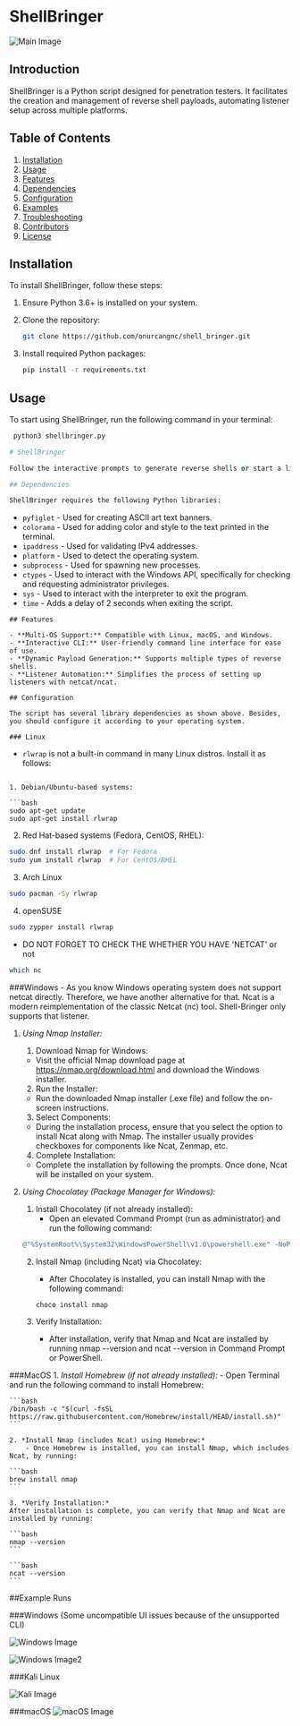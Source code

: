 # ShellBringer

![Main Image](mainScreen.png)

## Introduction
ShellBringer is a Python script designed for penetration testers. It facilitates the creation and management of reverse shell payloads, automating listener setup across multiple platforms.

## Table of Contents
1. [Installation](#installation)
2. [Usage](#usage)
3. [Features](#features)
4. [Dependencies](#dependencies)
5. [Configuration](#configuration)
6. [Examples](#examples)
7. [Troubleshooting](#troubleshooting)
8. [Contributors](#contributors)
9. [License](#license)

## Installation
To install ShellBringer, follow these steps:

1. Ensure Python 3.6+ is installed on your system.

2. Clone the repository:
   ```bash
   git clone https://github.com/onurcangnc/shell_bringer.git

3. Install required Python packages:
   ```bash
   pip install -r requirements.txt

## Usage
To start using ShellBringer, run the following command in your terminal:

   ```python
    python3 shellbringer.py

# ShellBringer

Follow the interactive prompts to generate reverse shells or start a listener.

## Dependencies

ShellBringer requires the following Python libraries:
```
- `pyfiglet` - Used for creating ASCII art text banners.
- `colorama` - Used for adding color and style to the text printed in the terminal.
- `ipaddress` - Used for validating IPv4 addresses.
- `platform` - Used to detect the operating system.
- `subprocess` - Used for spawning new processes.
- `ctypes` - Used to interact with the Windows API, specifically for checking and requesting administrator privileges.
- `sys` - Used to interact with the interpreter to exit the program.
- `time` - Adds a delay of 2 seconds when exiting the script.
```
## Features

- **Multi-OS Support:** Compatible with Linux, macOS, and Windows.
- **Interactive CLI:** User-friendly command line interface for ease of use.
- **Dynamic Payload Generation:** Supports multiple types of reverse shells.
- **Listener Automation:** Simplifies the process of setting up listeners with netcat/ncat.

## Configuration

The script has several library dependencies as shown above. Besides, you should configure it according to your operating system.

### Linux

```
- `rlwrap` is not a built-in command in many Linux distros. Install it as follows:
```

1. Debian/Ubuntu-based systems:

```bash
sudo apt-get update
sudo apt-get install rlwrap
```

2. Red Hat-based systems (Fedora, CentOS, RHEL):

```bash
sudo dnf install rlwrap  # For Fedora
sudo yum install rlwrap  # For CentOS/RHEL
```

3. Arch Linux  

```bash
sudo pacman -Sy rlwrap
```

4. openSUSE
```bash
sudo zypper install rlwrap
```

- DO NOT FORGET TO CHECK THE WHETHER YOU HAVE 'NETCAT' or not
    
```bash
which nc
```

###Windows
    - As you know Windows operating system does not support netcat directly. Therefore, we have another alternative for that.
      Ncat is a modern reimplementation of the classic Netcat (nc) tool. Shell-Bringer only supports that listener.

1. *Using Nmap Installer:*
    1. Download Nmap for Windows:
     - Visit the official Nmap download page at https://nmap.org/download.html and download the Windows installer.
    2. Run the Installer:
     - Run the downloaded Nmap installer (.exe file) and follow the on-screen instructions.
    3. Select Components:
     - During the installation process, ensure that you select the option to install Ncat along with Nmap. The installer usually provides checkboxes for components like Ncat, Zenmap, etc.
    4. Complete Installation:
     - Complete the installation by following the prompts. Once done, Ncat will be installed on your system.

2. *Using Chocolatey (Package Manager for Windows):*
    1. Install Chocolatey (if not already installed):
        - Open an elevated Command Prompt (run as administrator) and run the following command:

    ```powershell
    @"%SystemRoot%\System32\WindowsPowerShell\v1.0\powershell.exe" -NoProfile -InputFormat None -ExecutionPolicy Bypass -Command "iex ((New-Object System.Net.WebClient).DownloadString('https://chocolatey.org/install.ps1'))" && SET "PATH=%PATH%;%ALLUSERSPROFILE%\chocolatey\bin"
    ```

    2. Install Nmap (including Ncat) via Chocolatey:
        - After Chocolatey is installed, you can install Nmap with the following command:

        ```powershell
        choco install nmap
        ```

    3. Verify Installation:
        - After installation, verify that Nmap and Ncat are installed by running nmap --version and ncat --version in Command Prompt or PowerShell.

###MacOS
    1. *Install Homebrew (if not already installed):*
        - Open Terminal and run the following command to install Homebrew:

    ```bash
    /bin/bash -c "$(curl -fsSL https://raw.githubusercontent.com/Homebrew/install/HEAD/install.sh)"
    ```

    2. *Install Nmap (includes Ncat) using Homebrew:*
        - Once Homebrew is installed, you can install Nmap, which includes Ncat, by running:

    ```bash
    brew install nmap
    ```

    3. *Verify Installation:*
    After installation is complete, you can verify that Nmap and Ncat are installed by running:

    ```bash
    nmap --version
    ```

    ```bash
    ncat --version
    ```

##Example Runs

###Windows (Some uncompatible UI issues because of the unsupported CLI)

![Windows Image](powershell.gif)

![Windows Image2](commandPrompt.gif)


###Kali Linux

![Kali Image](kali.gif)


###macOS
![macOS Image](powershell.gif)